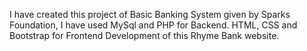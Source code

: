 I have created this project of Basic Banking System given by Sparks Foundation, I have used MySql and PHP for Backend. HTML, CSS and Bootstrap for Frontend Development of this Rhyme Bank website.